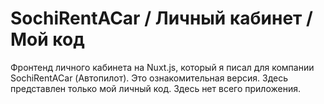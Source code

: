 # SochiRentACar / Личный кабинет / Мой код

Фронтенд личного кабинета на Nuxt.js, который я писал для компании SochiRentACar (Автопилот).
Это ознакомительная версия. Здесь представлен только мой личный код. Здесь нет всего приложения.
